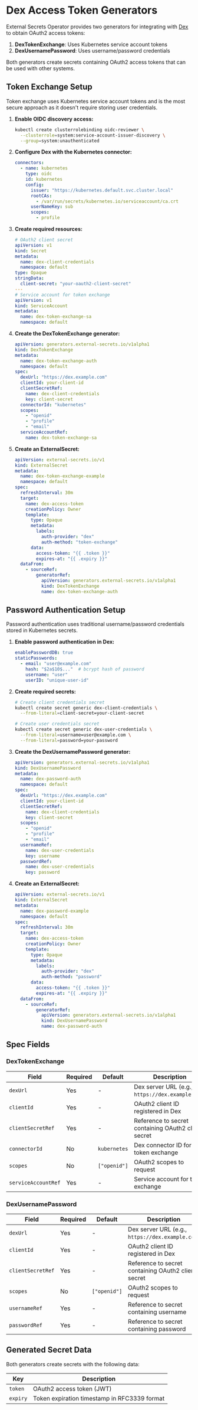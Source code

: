 # Dex Access Token Generators

External Secrets Operator provides two generators for integrating with [Dex](https://dexidp.io/) to obtain OAuth2 access tokens:

1. **DexTokenExchange**: Uses Kubernetes service account tokens
2. **DexUsernamePassword**: Uses username/password credentials

Both generators create secrets containing OAuth2 access tokens that can be used with other systems.

## Token Exchange Setup

Token exchange uses Kubernetes service account tokens and is the most secure approach as it doesn't require storing user credentials.

1. **Enable OIDC discovery access:**
   ```bash
   kubectl create clusterrolebinding oidc-reviewer \
     --clusterrole=system:service-account-issuer-discovery \
     --group=system:unauthenticated
   ```

2. **Configure Dex with the Kubernetes connector:**
   ```yaml
   connectors:
     - name: kubernetes
       type: oidc
       id: kubernetes
       config:
         issuer: "https://kubernetes.default.svc.cluster.local"
         rootCAs:
           - /var/run/secrets/kubernetes.io/serviceaccount/ca.crt
         userNameKey: sub
         scopes:
           - profile
   ```

3. **Create required resources:**
   ```yaml
   # OAuth2 client secret
   apiVersion: v1
   kind: Secret
   metadata:
     name: dex-client-credentials
     namespace: default
   type: Opaque
   stringData:
     client-secret: "your-oauth2-client-secret"
   ---
   # Service account for token exchange
   apiVersion: v1
   kind: ServiceAccount
   metadata:
     name: dex-token-exchange-sa
     namespace: default
   ```

4. **Create the DexTokenExchange generator:**
   ```yaml
   apiVersion: generators.external-secrets.io/v1alpha1
   kind: DexTokenExchange
   metadata:
     name: dex-token-exchange-auth
     namespace: default
   spec:
     dexUrl: "https://dex.example.com"
     clientId: your-client-id
     clientSecretRef:
       name: dex-client-credentials
       key: client-secret
     connectorId: "kubernetes"
     scopes:
       - "openid"
       - "profile"
       - "email"
     serviceAccountRef:
       name: dex-token-exchange-sa
   ```

5. **Create an ExternalSecret:**
   ```yaml
   apiVersion: external-secrets.io/v1
   kind: ExternalSecret
   metadata:
     name: dex-token-exchange-example
     namespace: default
   spec:
     refreshInterval: 30m
     target:
       name: dex-access-token
       creationPolicy: Owner
       template:
         type: Opaque
         metadata:
           labels:
             auth-provider: "dex"
             auth-method: "token-exchange"
         data:
           access-token: "{{ .token }}"
           expires-at: "{{ .expiry }}"
     dataFrom:
       - sourceRef:
           generatorRef:
             apiVersion: generators.external-secrets.io/v1alpha1
             kind: DexTokenExchange
             name: dex-token-exchange-auth
   ```

## Password Authentication Setup

Password authentication uses traditional username/password credentials stored in Kubernetes secrets.

1. **Enable password authentication in Dex:**
   ```yaml
   enablePasswordDB: true
   staticPasswords:
     - email: "user@example.com"
       hash: "$2a$10$..."  # bcrypt hash of password
       username: "user"
       userID: "unique-user-id"
   ```

2. **Create required secrets:**
   ```bash
   # Create client credentials secret
   kubectl create secret generic dex-client-credentials \
     --from-literal=client-secret=your-client-secret

   # Create user credentials secret
   kubectl create secret generic dex-user-credentials \
     --from-literal=username=user@example.com \
     --from-literal=password=your-password
   ```

3. **Create the DexUsernamePassword generator:**
   ```yaml
   apiVersion: generators.external-secrets.io/v1alpha1
   kind: DexUsernamePassword
   metadata:
     name: dex-password-auth
     namespace: default
   spec:
     dexUrl: "https://dex.example.com"
     clientId: your-client-id
     clientSecretRef:
       name: dex-client-credentials
       key: client-secret
     scopes:
       - "openid"
       - "profile"
       - "email"
     usernameRef:
       name: dex-user-credentials
       key: username
     passwordRef:
       name: dex-user-credentials
       key: password
   ```

4. **Create an ExternalSecret:**
   ```yaml
   apiVersion: external-secrets.io/v1
   kind: ExternalSecret
   metadata:
     name: dex-password-example
     namespace: default
   spec:
     refreshInterval: 30m
     target:
       name: dex-access-token
       creationPolicy: Owner
       template:
         type: Opaque
         metadata:
           labels:
             auth-provider: "dex"
             auth-method: "password"
         data:
           access-token: "{{ .token }}"
           expires-at: "{{ .expiry }}"
     dataFrom:
       - sourceRef:
           generatorRef:
             apiVersion: generators.external-secrets.io/v1alpha1
             kind: DexUsernamePassword
             name: dex-password-auth
   ```

## Spec Fields

### DexTokenExchange

| Field | Required | Default | Description |
|-------|----------|---------|-------------|
| `dexUrl` | Yes | - | Dex server URL (e.g., `https://dex.example.com`) |
| `clientId` | Yes | - | OAuth2 client ID registered in Dex |
| `clientSecretRef` | Yes | - | Reference to secret containing OAuth2 client secret |
| `connectorId` | No | `kubernetes` | Dex connector ID for token exchange |
| `scopes` | No | `["openid"]` | OAuth2 scopes to request |
| `serviceAccountRef` | Yes | - | Service account for token exchange |

### DexUsernamePassword

| Field | Required | Default | Description |
|-------|----------|---------|-------------|
| `dexUrl` | Yes | - | Dex server URL (e.g., `https://dex.example.com`) |
| `clientId` | Yes | - | OAuth2 client ID registered in Dex |
| `clientSecretRef` | Yes | - | Reference to secret containing OAuth2 client secret |
| `scopes` | No | `["openid"]` | OAuth2 scopes to request |
| `usernameRef` | Yes | - | Reference to secret containing username |
| `passwordRef` | Yes | - | Reference to secret containing password |

## Generated Secret Data

Both generators create secrets with the following data:

| Key | Description |
|-----|-------------|
| `token` | OAuth2 access token (JWT) |
| `expiry` | Token expiration timestamp in RFC3339 format |



